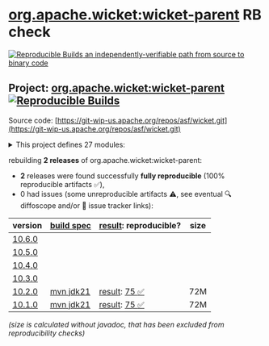 [org.apache.wicket:wicket-parent](https://central.sonatype.com/artifact/org.apache.wicket/wicket-parent/versions) RB check
=======

[![Reproducible Builds](https://reproducible-builds.org/images/logos/rb.svg) an independently-verifiable path from source to binary code](https://reproducible-builds.org/)

## Project: [org.apache.wicket:wicket-parent](https://central.sonatype.com/artifact/org.apache.wicket/wicket-parent/versions) [![Reproducible Builds](https://img.shields.io/endpoint?url=https://raw.githubusercontent.com/jvm-repo-rebuild/reproducible-central/master/content/org/apache/wicket/badge.json)](https://github.com/jvm-repo-rebuild/reproducible-central/blob/master/content/org/apache/wicket/README.md)

Source code: [https://git-wip-us.apache.org/repos/asf/wicket.git](https://git-wip-us.apache.org/repos/asf/wicket.git)

<details><summary>This project defines 27 modules:</summary>

* [org.apache.wicket.experimental.wicket10:wicket-experimental](https://central.sonatype.com/artifact/org.apache.wicket.experimental.wicket10/wicket-experimental/overview)
* [org.apache.wicket.experimental.wicket10:wicket-metrics](https://central.sonatype.com/artifact/org.apache.wicket.experimental.wicket10/wicket-metrics/overview)
* [org.apache.wicket:wicket](https://central.sonatype.com/artifact/org.apache.wicket/wicket/overview)
* [org.apache.wicket:wicket-archetype-quickstart](https://central.sonatype.com/artifact/org.apache.wicket/wicket-archetype-quickstart/overview)
* [org.apache.wicket:wicket-auth-roles](https://central.sonatype.com/artifact/org.apache.wicket/wicket-auth-roles/overview)
* [org.apache.wicket:wicket-bean-validation](https://central.sonatype.com/artifact/org.apache.wicket/wicket-bean-validation/overview)
* [org.apache.wicket:wicket-cdi](https://central.sonatype.com/artifact/org.apache.wicket/wicket-cdi/overview)
* [org.apache.wicket:wicket-core](https://central.sonatype.com/artifact/org.apache.wicket/wicket-core/overview)
* [org.apache.wicket:wicket-devutils](https://central.sonatype.com/artifact/org.apache.wicket/wicket-devutils/overview)
* [org.apache.wicket:wicket-examples](https://central.sonatype.com/artifact/org.apache.wicket/wicket-examples/overview)
* [org.apache.wicket:wicket-extensions](https://central.sonatype.com/artifact/org.apache.wicket/wicket-extensions/overview)
* [org.apache.wicket:wicket-extensions-tester](https://central.sonatype.com/artifact/org.apache.wicket/wicket-extensions-tester/overview)
* [org.apache.wicket:wicket-guice](https://central.sonatype.com/artifact/org.apache.wicket/wicket-guice/overview)
* [org.apache.wicket:wicket-ioc](https://central.sonatype.com/artifact/org.apache.wicket/wicket-ioc/overview)
* [org.apache.wicket:wicket-jmx](https://central.sonatype.com/artifact/org.apache.wicket/wicket-jmx/overview)
* [org.apache.wicket:wicket-migration](https://central.sonatype.com/artifact/org.apache.wicket/wicket-migration/overview)
* [org.apache.wicket:wicket-native-websocket](https://central.sonatype.com/artifact/org.apache.wicket/wicket-native-websocket/overview)
* [org.apache.wicket:wicket-native-websocket-core](https://central.sonatype.com/artifact/org.apache.wicket/wicket-native-websocket-core/overview)
* [org.apache.wicket:wicket-native-websocket-javax](https://central.sonatype.com/artifact/org.apache.wicket/wicket-native-websocket-javax/overview)
* [org.apache.wicket:wicket-native-websocket-tester](https://central.sonatype.com/artifact/org.apache.wicket/wicket-native-websocket-tester/overview)
* [org.apache.wicket:wicket-objectsizeof-agent](https://central.sonatype.com/artifact/org.apache.wicket/wicket-objectsizeof-agent/overview)
* [org.apache.wicket:wicket-parent](https://central.sonatype.com/artifact/org.apache.wicket/wicket-parent/overview)
* [org.apache.wicket:wicket-request](https://central.sonatype.com/artifact/org.apache.wicket/wicket-request/overview)
* [org.apache.wicket:wicket-spring](https://central.sonatype.com/artifact/org.apache.wicket/wicket-spring/overview)
* [org.apache.wicket:wicket-tester](https://central.sonatype.com/artifact/org.apache.wicket/wicket-tester/overview)
* [org.apache.wicket:wicket-util](https://central.sonatype.com/artifact/org.apache.wicket/wicket-util/overview)
* [org.apache.wicket:wicket-velocity](https://central.sonatype.com/artifact/org.apache.wicket/wicket-velocity/overview)
</details>

rebuilding **2 releases** of org.apache.wicket:wicket-parent:
- **2** releases were found successfully **fully reproducible** (100% reproducible artifacts :white_check_mark:),
- 0 had issues (some unreproducible artifacts :warning:, see eventual :mag: diffoscope and/or :memo: issue tracker links):

| version | [build spec](/BUILDSPEC.md) | [result](https://reproducible-builds.org/docs/jvm/): reproducible? | size |
| -- | --------- | ------ | -- |
| [10.6.0](https://central.sonatype.com/artifact/org.apache.wicket/wicket-parent/10.6.0/pom) | | | |
| [10.5.0](https://central.sonatype.com/artifact/org.apache.wicket/wicket-parent/10.5.0/pom) | | | |
| [10.4.0](https://central.sonatype.com/artifact/org.apache.wicket/wicket-parent/10.4.0/pom) | | | |
| [10.3.0](https://central.sonatype.com/artifact/org.apache.wicket/wicket-parent/10.3.0/pom) | | | |
| [10.2.0](https://central.sonatype.com/artifact/org.apache.wicket/wicket-parent/10.2.0/pom) | [mvn jdk21](wicket-parent-10.2.0.buildspec) | [result](wicket-parent-10.2.0.buildinfo): [75 :white_check_mark: ](wicket-parent-10.2.0.buildcompare) | 72M |
| [10.1.0](https://central.sonatype.com/artifact/org.apache.wicket/wicket-parent/10.1.0/pom) | [mvn jdk21](wicket-parent-10.1.0.buildspec) | [result](wicket-parent-10.1.0.buildinfo): [75 :white_check_mark: ](wicket-parent-10.1.0.buildcompare) | 72M |

<i>(size is calculated without javadoc, that has been excluded from reproducibility checks)</i>
